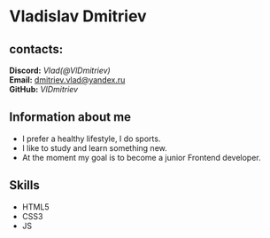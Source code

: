 # Vladislav Dmitriev

## contacts:  

**Discord:** *Vlad(@VlDmitriev)*  
**Email:** dmitriev.vlad@yandex.ru  
**GitHub:** *VlDmitriev* 


## Information about me  
* I prefer a healthy lifestyle, I do sports.
* I like to study and learn something new.
* At the moment my goal is to become a junior Frontend developer.


## Skills  

* HTML5  
* CSS3
* JS  

